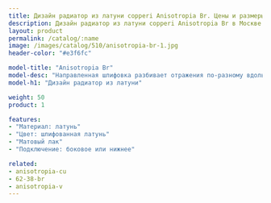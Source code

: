 ```yaml
---
title: Дизайн радиатор из латуни copperi Anisotropia Br. Цены и размеры.
description: Дизайн радиатор из латуни copperi Anisotropia Br в Москве по цене производителя.
layout: product
permalink: /catalog/:name
image: /images/catalog/510/anisotropia-br-1.jpg
header-color: "#e3f6fc"

model-title: "Anisotropia Br"
model-desc: "Направленная шлифовка разбивает отражения по-разному вдоль и поперёк линий. Можно выбрать наш рисунок или предложить свой."
model-h1: "Дизайн радиатор из латуни"

weight: 50
product: 1

features:
- "Материал: латунь"
- "Цвет: шлифованная латунь"
- "Матовый лак"
- "Подключение: боковое или нижнее"

related:
- anisotropia-cu
- 62-38-br
- anisotropia-v
---
```

